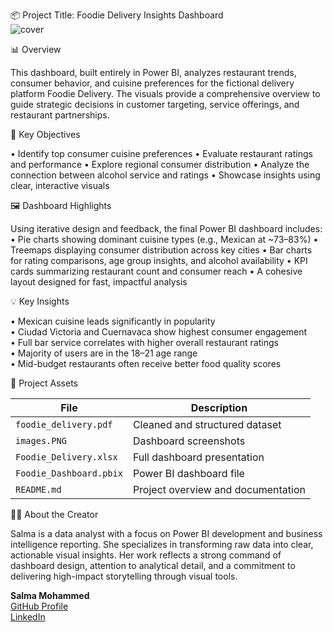 📦 Project Title: Foodie Delivery Insights Dashboard  
![cover ](https://github.com/user-attachments/assets/f17e42b4-cbc6-43b5-88fc-22d0568ad382)

📊 Overview  

This dashboard, built entirely in Power BI, analyzes restaurant trends, consumer behavior, and cuisine preferences for the fictional delivery platform Foodie Delivery. The visuals provide a comprehensive overview to guide strategic decisions in customer targeting, service offerings, and restaurant partnerships.  

🎯 Key Objectives   

•	Identify top consumer cuisine preferences
•	Evaluate restaurant ratings and performance
•	Explore regional consumer distribution
•	Analyze the connection between alcohol service and ratings
•	Showcase insights using clear, interactive visuals  

🖼️ Dashboard Highlights   

Using iterative design and feedback, the final Power BI dashboard includes:
•	Pie charts showing dominant cuisine types (e.g., Mexican at ~73–83%)
•	Treemaps displaying consumer distribution across key cities
•	Bar charts for rating comparisons, age group insights, and alcohol availability
•	KPI cards summarizing restaurant count and consumer reach
•	A cohesive layout designed for fast, impactful analysis

💡 Key Insights

•	Mexican cuisine leads significantly in popularity   
•	Ciudad Victoria and Cuernavaca show highest consumer engagement   
•	Full bar service correlates with higher overall restaurant ratings   
•	Majority of users are in the 18–21 age range   
•	Mid-budget restaurants often receive better food quality scores     

📁 Project Assets  

| File                         | Description                                     |
|------------------------------|-------------------------------------------------|
| `foodie_delivery.pdf ` | Cleaned and structured dataset     |
| `images.PNG` | Dashboard screenshots   |
| `Foodie_Delivery.xlsx `                  | Full dashboard presentation             |
| `Foodie_Dashboard.pbix`                  | Power BI dashboard file              |
| `README.md`                  | Project overview and documentation              |


🙋‍♀️ About the Creator

Salma is a data analyst with a focus on Power BI development and business intelligence reporting. She specializes in transforming raw data into clear, actionable visual insights. Her work reflects a strong command of dashboard design, attention to analytical detail, and a commitment to delivering high-impact storytelling through visual tools.


**Salma Mohammed**  
[GitHub Profile](https://github.com/YOUR_USERNAME)  
[LinkedIn](https://www.linkedin.com/in/YOUR_PROFILE)

